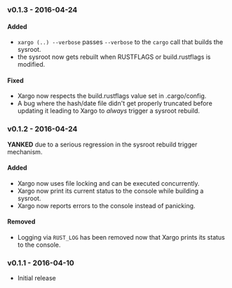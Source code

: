 ### v0.1.3 - 2016-04-24

#### Added

- `xargo (..) --verbose` passes `--verbose` to the `cargo` call that builds the sysroot.
- the sysroot now gets rebuilt when RUSTFLAGS or build.rustflags is modified.

#### Fixed

- Xargo now respects the build.rustflags value set in .cargo/config.
- A bug where the hash/date file didn't get properly truncated before updating it leading to Xargo
to *always* trigger a sysroot rebuild.

### v0.1.2 - 2016-04-24

**YANKED** due to a serious regression in the sysroot rebuild trigger mechanism.

#### Added

- Xargo now uses file locking and can be executed concurrently.
- Xargo now print its current status to the console while building a sysroot.
- Xargo now reports errors to the console instead of panicking.

#### Removed

- Logging via `RUST_LOG` has been removed now that Xargo prints its status to the console.

### v0.1.1 - 2016-04-10

- Initial release
